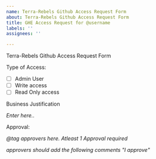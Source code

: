```yaml
---
name: Terra-Rebels Github Access Request Form
about: Terra-Rebels Github Access Request Form
title: GHE Access Request for @username
labels: ''
assignees: ''

---
```


Terra-Rebels Github Access Request Form

Type of Access:
- [ ]  Admin User 
- [ ]  Write access
- [ ]   Read Only access

Business Justification
<!-- Enter valid Business Justification -->
_Enter here.._


Approval:

_@tag approvers here. Atleast 1 Approval required_ 

_approvers should add the following comments "I approve"_
